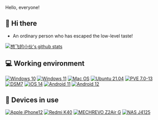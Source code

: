 Hello, everyone!

## 👋 Hi there
 * An ordinary person who has escaped the low-level taste!

[![想飞的小伙's github stats](https://github-readme-stats.vercel.app/api?username=xiangfeidexiaohuo&show_icons=true&theme=onedark)](https://github.com/xiangfeidexiaohuo)

## 💻 Working environment
[![Windows 10](https://img.shields.io/badge/Windows%2010-55adef?style=flat-square&logo=windows&logoColor=ffffff)](https://www.microsoft.com/zh-cn/windows/get-windows-10)
[![Windows 11](https://img.shields.io/badge/Windows%2011-00adef?style=flat-square&logo=windows&logoColor=ffffff)](https://www.microsoft.com/zh-cn/windows/windows-11)
[![Mac OS](https://img.shields.io/badge/MacOS%20Bigsur%2011.6-a15522?style=flat-square&logo=MacOS&Color=ffffff)](https://support.apple.com/zh-cn/macos/)
[![Ubuntu 21.04](https://img.shields.io/badge/Ubuntu%2021%2e04-dd4814?style=flat-square&logo=ubuntu&logoColor=ffffff)](https://releases.ubuntu.com/21.04/)
[![PVE 7.0-13](https://img.shields.io/badge/Proxmox%20VE-f12354?style=flat-square&logo=proxmox&logoColor=ffffff)](https://pve.proxmox.com/wiki/Main_Page/)
[![DSM7](https://img.shields.io/badge/DSM%207.0.1-b54bbf?style=flat-square&logo=Synology&logoColor=ffffff)](https://www.synology.cn/zh-cn/DSM70/)
[![iOS 14](https://img.shields.io/badge/iOS%2014-4f4f4f?style=flat-square&logo=ios&logoColor=ffffff)](https://www.apple.com/ios/ios-14/)
[![Android 11](https://img.shields.io/badge/Android%2011-3ddc84?style=flat-square&logo=android&logoColor=ffffff)](https://www.android.com/android-11/)
[![Android 12](https://img.shields.io/badge/Android%2012-6ddc84?style=flat-square&logo=android&logoColor=ffffff)](https://developer.android.google.cn/about/versions/12/)

## 📱 Devices in use
[![Apple iPhone12](https://img.shields.io/badge/Apple%20iPhone%2012-fd5355?style=flat-square&logo=apple&logoColor=ffffff)](https://www.apple.com.cn/iphone-12/key-features/)
[![Redmi K40](https://img.shields.io/badge/Redmi%20K40-fd4900?style=flat-square&logo=xiaomi&logoColor=ffffff)](https://www.mi.com/redmik40)
[![MECHREVO Z2Air G](https://img.shields.io/badge/MECHREVO%20Z2Air%20G-e60012?style=flat-square&logo=NVIDIA&logoColor=ffffff)](https://www.mechrevo.com/html/note/qingboyouxiben/Z2_Airxilie/2020/1016/452.html)
[![NAS J4125](https://img.shields.io/badge/NAS%20J4125-ff850?style=flat-square&logo=Intel&logoColor=ffffff)](https://ark.intel.com/content/www/cn/zh/ark/products/197305/intel-celeron-processor-j4125-4m-cache-up-to-2-70-ghz.html)
